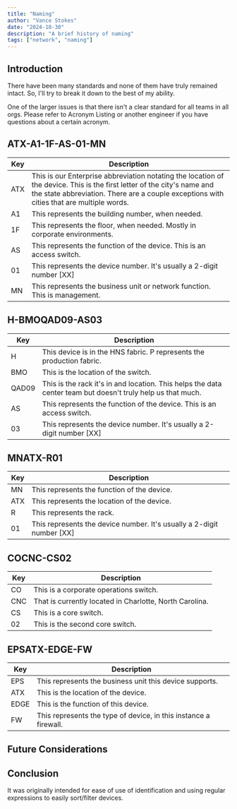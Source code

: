 ```yaml
---
title: "Naming"
author: "Vance Stokes"
date: "2024-10-30"
description: "A brief history of naming"
tags: ["network", "naming"]
---
```


## Introduction

There have been many standards and none of them have truly remained intact.  So, I'll try to break it down to the best of my ability.

One of the larger issues is that there isn't a clear standard for all teams in all orgs.  Please refer to Acronym Listing or another engineer if you have questions about a certain acronym.

## ATX-A1-1F-AS-01-MN

| Key  |  Description    |
|------|-----------------|
| ATX  | This is our Enterprise abbreviation notating the location of the device.  This is the first letter of the city's name and the state abbreviation.  There are a couple exceptions with cities that are multiple words. |
| A1   | This represents the building number, when needed. |
| 1F   | This represents the floor, when needed. Mostly in corporate environments. |
| AS   | This represents the function of the device.  This is an access switch. |
| 01   | This represents the device number.  It's usually a 2-digit number [XX] |
| MN   | This represents the business unit or network function.  This is management. |

## H-BMOQAD09-AS03

| Key  |  Description    |
|------|-----------------|
| H    | This device is in the HNS fabric. P represents the production fabric. |
| BMO  | This is the location of the switch. |
| QAD09| This is the rack it's in and location. This helps the data center team but doesn't truly help us that much. |
| AS   | This represents the function of the device. This is an access switch. |
| 03   | This represents the device number. It's usually a 2-digit number [XX] |

## MNATX-R01

| Key  |  Description    |
|------|-----------------|
| MN   | This represents the function of the device. |
| ATX  | This represents the location of the device. |
| R    | This represents the rack. |
| 01   | This represents the device number. It's usually a 2-digit number [XX] |

## COCNC-CS02

| Key  |  Description    |
|------|-----------------|
| CO   | This is a corporate operations switch. |
| CNC  | That is currently located in Charlotte, North Carolina. |
| CS   | This is a core switch. |
| 02   | This is the second core switch. |

## EPSATX-EDGE-FW

| Key  |  Description    |
|------|-----------------|
| EPS  | This represents the business unit this device supports. |
| ATX  | This is the location of the device. |
| EDGE | This is the function of this device. |
| FW   | This represents the type of device, in this instance a firewall. |

## Future Considerations


## Conclusion

It was originally intended for ease of use of identification and using regular expressions to easily sort/filter devices.  
